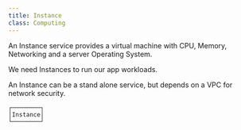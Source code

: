 ```yaml
---
title: Instance
class: Computing
---
```


An Instance service provides a virtual machine with CPU, Memory, Networking and a server Operating System.

We need Instances to run our app workloads.

An Instance can be a stand alone service, but depends on a VPC for network security.

```
┌────────┐
│Instance│
└────────┘
```
